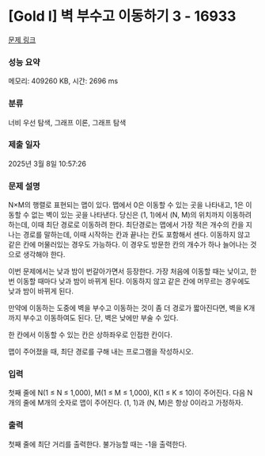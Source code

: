 # [Gold I] 벽 부수고 이동하기 3 - 16933 

[문제 링크](https://www.acmicpc.net/problem/16933) 

### 성능 요약

메모리: 409260 KB, 시간: 2696 ms

### 분류

너비 우선 탐색, 그래프 이론, 그래프 탐색

### 제출 일자

2025년 3월 8일 10:57:26

### 문제 설명

<p>N×M의 행렬로 표현되는 맵이 있다. 맵에서 0은 이동할 수 있는 곳을 나타내고, 1은 이동할 수 없는 벽이 있는 곳을 나타낸다. 당신은 (1, 1)에서 (N, M)의 위치까지 이동하려 하는데, 이때 최단 경로로 이동하려 한다. 최단경로는 맵에서 가장 적은 개수의 칸을 지나는 경로를 말하는데, 이때 시작하는 칸과 끝나는 칸도 포함해서 센다. 이동하지 않고 같은 칸에 머물러있는 경우도 가능하다. 이 경우도 방문한 칸의 개수가 하나 늘어나는 것으로 생각해야 한다.</p>

<p>이번 문제에서는 낮과 밤이 번갈아가면서 등장한다. 가장 처음에 이동할 때는 낮이고, 한 번 이동할 때마다 낮과 밤이 바뀌게 된다. 이동하지 않고 같은 칸에 머무르는 경우에도 낮과 밤이 바뀌게 된다.</p>

<p>만약에 이동하는 도중에 벽을 부수고 이동하는 것이 좀 더 경로가 짧아진다면, 벽을 K개 까지 부수고 이동하여도 된다. 단, 벽은 낮에만 부술 수 있다.</p>

<p>한 칸에서 이동할 수 있는 칸은 상하좌우로 인접한 칸이다.</p>

<p>맵이 주어졌을 때, 최단 경로를 구해 내는 프로그램을 작성하시오.</p>

### 입력 

 <p>첫째 줄에 N(1 ≤ N ≤ 1,000), M(1 ≤ M ≤ 1,000), K(1 ≤ K ≤ 10)이 주어진다. 다음 N개의 줄에 M개의 숫자로 맵이 주어진다. (1, 1)과 (N, M)은 항상 0이라고 가정하자.</p>

### 출력 

 <p>첫째 줄에 최단 거리를 출력한다. 불가능할 때는 -1을 출력한다.</p>

